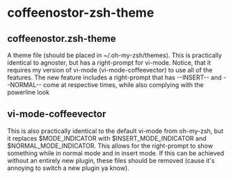 # coffeenostor-zsh-theme

## coffeenostor.zsh-theme
A theme file (should be placed in ~/.oh-my-zsh/themes).
This is practically identical to agnoster, but has a right-prompt for vi-mode.
Notice, that it requires my version of vi-mode (vi-mode-coffeevector) to use all of the features.
The new feature includes a right-prompt that has --INSERT-- and --NORMAL-- come at respective times, while also complying with the powerline look

## vi-mode-coffeevector
This is also practically identical to the default vi-mode from oh-my-zsh, but it replaces $MODE_INDICATOR with $INSERT_MODE_INDICATOR and $NORMAL_MODE_INDICATOR.
This allows for the right-prompt to show something while in normal mode and in insert mode.
If this can be achieved without an entirely new plugin, these files should be removed (cause it's annoying to switch a new plugin ya know).
